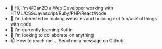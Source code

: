 - 👋 Hi, I’m @Dan2D a Web Developer working with HTML/CSS/Javascript/Ruby/PHP/React/Node
- 👀 I’m interested in making websites and building out fun/useful things with code
- 🌱 I’m currently learning Kotlin
- 💞️ I’m looking to collaborate on anything
- 📫 How to reach me ... Send me a message on Github!

<!---
Dan2D/Dan2D is a ✨ special ✨ repository because its `README.md` (this file) appears on your GitHub profile.
You can click the Preview link to take a look at your changes.
--->

